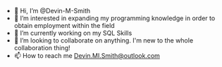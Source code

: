 - 👋 Hi, I’m @Devin-M-Smith
- 👀 I’m interested in expanding my programming knowledge in order to obtain employment within the field
- 🌱 I’m currently working on my SQL Skills
- 💞️ I’m looking to collaborate on anything. I'm new to the whole collaboration thing!
- 📫 How to reach me Devin.MI.Smith@outlook.com

<!---
Devin-M-Smith/Devin-M-Smith is a ✨ special ✨ repository because its `README.md` (this file) appears on your GitHub profile.
You can click the Preview link to take a look at your changes.
--->
